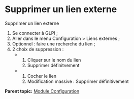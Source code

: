 Supprimer un lien externe
=========================

Supprimer un lien externe

1.  Se connecter à GLPI ;
2.  Aller dans le menu Configuration \> Liens externes ;
3.  Optionnel : faire une recherche du lien ;
4.  2 choix de suppression :
    -   1.  Cliquer sur le nom du lien
        2.  Supprimer définitvement

    -   1.  Cocher le lien
        2.  Modification massive : Supprimer définitivement

**Parent topic:** [Module
Configuration](../glpi/config.html "Module Configuration de GLPI")

